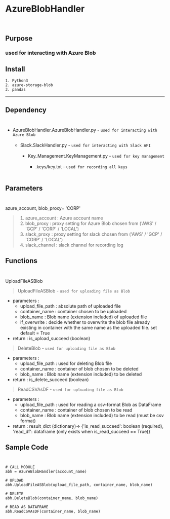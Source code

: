 # AzureBlobHandler</br></br>

## Purpose
### used for interacting with Azure Blob

## Install
```
1. Python3
2. azure-storage-blob
3. pandas
```
***
## Dependency</br></br>      
- AzureBlobHandler.AzureBlobHandler.py - `used for interacting with Azure Blob`</br></br>
    - Slack.SlackHandler.py - `used for interacting with Slack API`</br></br>     
        - Key_Management.KeyManagement.py - `used for key management`</br></br>     
            - .keys/key.txt - ```used for recording all keys```</br></br>

## Parameters</br></br>
azure_account, blob_proxy= 'CORP'
>1. azure_account      : Azure account name
>2. blob_proxy         : proxy setting for Azure Blob chosen from ('AWS' / 'GCP' / 'CORP' / 'LOCAL')
>3. slack_proxy        : proxy setting for slack chosen from ('AWS' / 'GCP' / 'CORP' / 'LOCAL')
>4. slack_channel      : slack channel for recording log 

## Functions</br></br>
UploadFileASBlob
>UploadFileASBlob - `used for uploading file as Blob`
- parameters :
    - upload_file_path : absolute path of uploaded file
    - container_name   : container chosen to be uploaded
    - blob_name        : Blob name (extension included) of uploaded file
    - if_overwrite     : decide whether to overwrite the blob file already existing in container with the same name as the uploaded file. set default = True
- return : is_upload_succeed (boolean)

>DeleteBlob - `used for uploading file as Blob`
- parameters :
    - upload_file_path : used for deleting Blob file
    - container_name   : container of blob chosen to be deleted
    - blob_name        : Blob name (extension included) to be deleted
- return : is_delete_succeed (boolean)

>ReadCSVAsDF - `used for uploading file as Blob`
- parameters :
    - upload_file_path : used for reading a csv-format Blob as DataFrame
    - container_name   : container of blob chosen to be read
    - blob_name        : Blob name (extension included) to be read (must be csv format)
- return : result_dict (dictionary)=> {'is_read_succeed': boolean (required), 'read_df': dataframe (only exists when is_read_succeed == True)}

## Sample Code</br></br>
```
# CALL MODULE
abh = AzureBlobHandler(account_name)

# UPLOAD
abh.UploadFileASBlob(upload_file_path, container_name, blob_name)

# DELETE
abh.DeleteBlob(container_name, blob_name)

# READ AS DATAFRAME
abh.ReadCSVAsDF(container_name, blob_name)
```